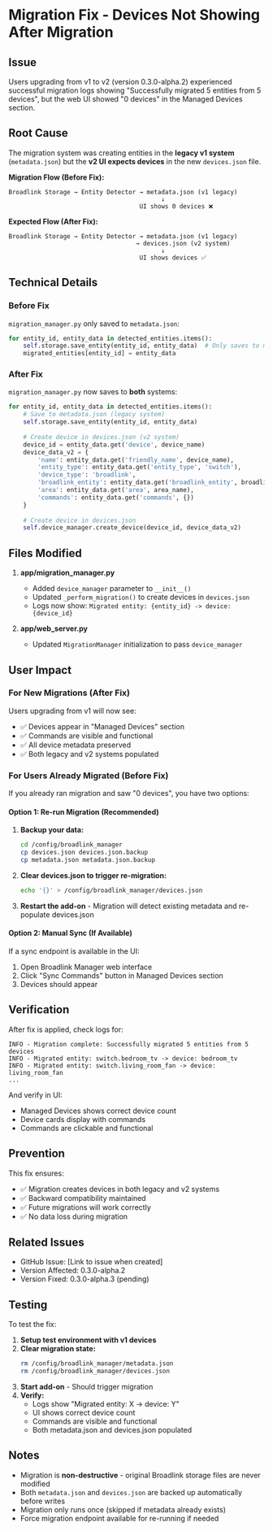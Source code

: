 # Migration Fix - Devices Not Showing After Migration

## Issue

Users upgrading from v1 to v2 (version 0.3.0-alpha.2) experienced successful migration logs showing "Successfully migrated 5 entities from 5 devices", but the web UI showed "0 devices" in the Managed Devices section.

## Root Cause

The migration system was creating entities in the **legacy v1 system** (`metadata.json`) but the **v2 UI expects devices** in the new `devices.json` file.

**Migration Flow (Before Fix):**
```
Broadlink Storage → Entity Detector → metadata.json (v1 legacy)
                                          ↓
                                    UI shows 0 devices ❌
```

**Expected Flow (After Fix):**
```
Broadlink Storage → Entity Detector → metadata.json (v1 legacy)
                                   → devices.json (v2 system)
                                          ↓
                                    UI shows devices ✅
```

## Technical Details

### Before Fix

`migration_manager.py` only saved to `metadata.json`:

```python
for entity_id, entity_data in detected_entities.items():
    self.storage.save_entity(entity_id, entity_data)  # Only saves to metadata.json
    migrated_entities[entity_id] = entity_data
```

### After Fix

`migration_manager.py` now saves to **both** systems:

```python
for entity_id, entity_data in detected_entities.items():
    # Save to metadata.json (legacy system)
    self.storage.save_entity(entity_id, entity_data)
    
    # Create device in devices.json (v2 system)
    device_id = entity_data.get('device', device_name)
    device_data_v2 = {
        'name': entity_data.get('friendly_name', device_name),
        'entity_type': entity_data.get('entity_type', 'switch'),
        'device_type': 'broadlink',
        'broadlink_entity': entity_data.get('broadlink_entity', broadlink_entity),
        'area': entity_data.get('area', area_name),
        'commands': entity_data.get('commands', {})
    }
    
    # Create device in devices.json
    self.device_manager.create_device(device_id, device_data_v2)
```

## Files Modified

1. **app/migration_manager.py**
   - Added `device_manager` parameter to `__init__()`
   - Updated `_perform_migration()` to create devices in `devices.json`
   - Logs now show: `Migrated entity: {entity_id} -> device: {device_id}`

2. **app/web_server.py**
   - Updated `MigrationManager` initialization to pass `device_manager`

## User Impact

### For New Migrations (After Fix)

Users upgrading from v1 will now see:
- ✅ Devices appear in "Managed Devices" section
- ✅ Commands are visible and functional
- ✅ All device metadata preserved
- ✅ Both legacy and v2 systems populated

### For Users Already Migrated (Before Fix)

If you already ran migration and saw "0 devices", you have two options:

#### Option 1: Re-run Migration (Recommended)

1. **Backup your data:**
   ```bash
   cd /config/broadlink_manager
   cp devices.json devices.json.backup
   cp metadata.json metadata.json.backup
   ```

2. **Clear devices.json to trigger re-migration:**
   ```bash
   echo '{}' > /config/broadlink_manager/devices.json
   ```

3. **Restart the add-on** - Migration will detect existing metadata and re-populate devices.json

#### Option 2: Manual Sync (If Available)

If a sync endpoint is available in the UI:
1. Open Broadlink Manager web interface
2. Click "Sync Commands" button in Managed Devices section
3. Devices should appear

## Verification

After fix is applied, check logs for:

```
INFO - Migration complete: Successfully migrated 5 entities from 5 devices
INFO - Migrated entity: switch.bedroom_tv -> device: bedroom_tv
INFO - Migrated entity: switch.living_room_fan -> device: living_room_fan
...
```

And verify in UI:
- Managed Devices shows correct device count
- Device cards display with commands
- Commands are clickable and functional

## Prevention

This fix ensures:
- ✅ Migration creates devices in both legacy and v2 systems
- ✅ Backward compatibility maintained
- ✅ Future migrations will work correctly
- ✅ No data loss during migration

## Related Issues

- GitHub Issue: [Link to issue when created]
- Version Affected: 0.3.0-alpha.2
- Version Fixed: 0.3.0-alpha.3 (pending)

## Testing

To test the fix:

1. **Setup test environment with v1 devices**
2. **Clear migration state:**
   ```bash
   rm /config/broadlink_manager/metadata.json
   rm /config/broadlink_manager/devices.json
   ```
3. **Start add-on** - Should trigger migration
4. **Verify:**
   - Logs show "Migrated entity: X -> device: Y"
   - UI shows correct device count
   - Commands are visible and functional
   - Both metadata.json and devices.json populated

## Notes

- Migration is **non-destructive** - original Broadlink storage files are never modified
- Both `metadata.json` and `devices.json` are backed up automatically before writes
- Migration only runs once (skipped if metadata already exists)
- Force migration endpoint available for re-running if needed

